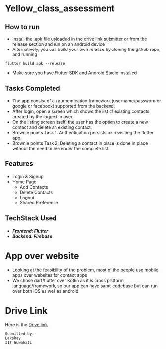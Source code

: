 # Yellow_class_assessment

## How to run
- Install the .apk file uploaded in the drive link submitter or from the release section and run on an android device
- Alternatively, you can build your own release by cloning the github repo, and running 
```
flutter build apk --release
```
- Make sure you have Flutter SDK and Android Studio installed

## Tasks Completed

#### <ul>
- The app consist of an authentication framework (username/password or google or facebook) supported from the backend.
- After login, open a screen which shows the list of existing contacts created by the logged in user.
- On the listing screen itself, the user has the option to create a new contact and delete an existing contact.
- Brownie points Task 1: Authentication persists on revisiting the flutter app.
- Brownie points Task 2: Deleting a contact in place is done in place without the need to re-render the complete list.
</ul>

## Features

#### <ul>
- Login & Signup
- Home Page
  - Add Contacts
  - Delete Contacts
  - Logout
  - Shared Preference
</ul>

## TechStack Used
##### <ul><li>Frontend: Flutter</li><li>Backend: Firebase</li></ul>

# App over website
- Looking at the feasibility of the problem, most of the people use mobile apps over websites for contact apps
- We chose dart/flutter over Kotlin as it is cross platform language/framework, so our app can have same codebase but can run over both iOS as well as android

# Drive Link
Here is the [Drive link](https://drive.google.com/file/d/16PLFhRULz2gQPHFAhvqEpdp6Id7AYZEC/view?usp=share_link)
```
Submitted by:
Lakshay
IIT Guwahati
```
